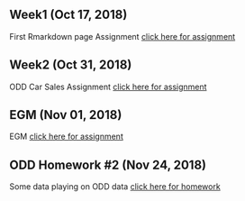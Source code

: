 ## Week1 (Oct 17, 2018)
First Rmarkdown page Assignment [click here for assignment](Assignment1.html)

## Week2  (Oct 31, 2018)
ODD Car Sales Assignment [click here for assignment](Week2/Odd_Retail_Sales_2017_08.html)

## EGM  (Nov 01, 2018)
EGM [click here for assignment](EGM/Gokce_Omer_Kadir.html)

## ODD Homework #2  (Nov 24, 2018)
Some data playing on ODD data [click here for homework](odd2/odd2.html)
